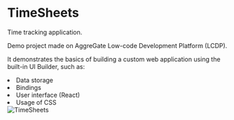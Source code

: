 # TimeSheets
Time tracking application.<p>
Demo project made on AggreGate Low-code Development Platform (LCDP).<p>
It demonstrates the basics of building a custom web application using the built-in UI Builder, such as:
<li>Data storage</li>
<li>Bindings</li>
<li>User interface (React)</li>
<li>Usage of CSS</li>
<img src="https://user-images.githubusercontent.com/93466429/140738950-d0e60bc8-bd13-4998-9b5d-67837d264739.png" alt="TimeSheets">
